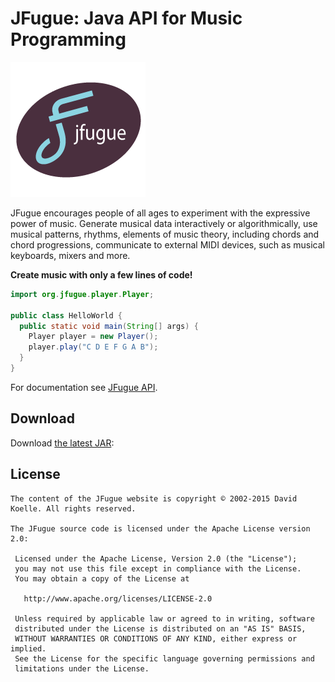 JFugue: Java API for Music Programming
============

![Logo](website/static/jfugue_logo.png)

JFugue encourages people of all ages to experiment with the expressive power of music.
Generate musical data interactively or algorithmically, use musical patterns, rhythms,
elements of music theory, including chords and chord progressions, communicate to external
MIDI devices, such as musical keyboards, mixers and more. 


__Create music with only a few lines of code!__
```java
import org.jfugue.player.Player;

public class HelloWorld {
  public static void main(String[] args) {
    Player player = new Player();
    player.play("C D E F G A B");
  }
}
```

For documentation see [JFugue API][1].


Download
--------

Download [the latest JAR][2]:


License
-------

    The content of the JFugue website is copyright © 2002-2015 David Koelle. All rights reserved.

    The JFugue source code is licensed under the Apache License version 2.0:
    
     Licensed under the Apache License, Version 2.0 (the "License");
     you may not use this file except in compliance with the License.
     You may obtain a copy of the License at
 
       http://www.apache.org/licenses/LICENSE-2.0
 
     Unless required by applicable law or agreed to in writing, software
     distributed under the License is distributed on an "AS IS" BASIS,
     WITHOUT WARRANTIES OR CONDITIONS OF ANY KIND, either express or implied.
     See the License for the specific language governing permissions and
     limitations under the License.
    
 


 
 [1]: http://www.jfugue.org/doc/index.html
 [2]: http://www.jfugue.org/jfugue-5.0.1.jar
